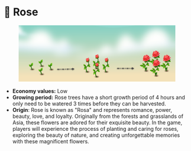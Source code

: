 # 🌹 Rose

<figure><img src="../../.gitbook/assets/rose1.png" alt=""><figcaption></figcaption></figure>

* **Economy values:** Low
* **Growing period:** Rose trees have a short growth period of 4 hours and only need to be watered 3 times before they can be harvested.
* **Origin**: Rose is known as "Rosa" and represents romance, power, beauty, love, and loyalty. Originally from the forests and grasslands of Asia, these flowers are adored for their exquisite beauty. In the game, players will experience the process of planting and caring for roses, exploring the beauty of nature, and creating unforgettable memories with these magnificent flowers.
